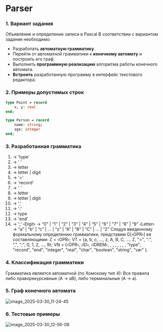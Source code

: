 # Parser

### 1. Вариант задания  
Объявление и определение записи в Pascal
В соответствии с вариантом задания необходимо:  
- Разработать **автоматную грамматику**.  
- Перейти от автоматной грамматики к **конечному автомату** и построить его граф.  
- Выполнить **программную реализацию** алгоритма работы конечного автомата.  
- **Встроить** разработанную программу в интерфейс текстового редактора.

### 2. Примеры допустимых строк
```pascal
type Point = record
    x, y: real
end;

type Person = record
    name: string;
    age: integer
end;
```

### 3. Разработанная грамматика 
1) <OPR> → 'type' <SPACE>
2) <SPACE> → ' ' <ID>
3) <ID> → letter <IDREM>
4) <IDREM> → letter | digit <IDREM>
5) <IDREM> → '=' <REC>
6) <REC> → 'record' <SPACE>
7) <SPACE> → ' ' <FIELD>
8) <FIELD> → letter <FIELDREM>
9) <FIELDREM> → letter | digit <FIELDREM>
10) <FIELDREM> → ',' <FIELDREM>
11) <FIELDREM> → ':' <TYPE>
12) <TYPE> → type <END>
13) <END> → 'end' <SEMICOLON>
14) <SEMICOLON> -> ';'
‹Digit› → “0” | “1” | “2” | “3” | “4” | “5” | “6” | “7” | “8” | “9”
‹Letter› → “a” | “b” | “c” | ... | “z” | “A” | “B” | “C” | ... | “Z”
Следуя введенному формальному определению грамматики, представим G[‹OPR›] ее составляющими:
Z = ‹OPR›;
VT = {a, b, c, ..., z, A, B, C, ..., Z, "=", ":", ",", ";", 0, 1, 2, ..., 9};
VN = {‹OPR›, ‹ID›, ‹IDREM›, <SPACE>, <FIELD>, <FIELDREM>, <REC>, <TYPE>, <END>, <SEMICOLON>,
"type", "record", "end", "integer", "real", "char", "boolean", "string", "var" }.
 

### 4. Классификация грамматики  
Грамматика является автоматной (по Хомскому тип 4): Все правила либо праворекурсивные (A → aB), 
либо терминальные (A → a).

### 5. Граф конечного автомата
![image_2025-03-30_11-24-45](https://github.com/user-attachments/assets/5176714c-5984-4a51-b29f-78126c009c25)

### 6. Тестовые примеры
![image_2025-03-30_12-56-08](https://github.com/user-attachments/assets/720e35d0-fcf9-455d-85db-06abf51c6c7e)

